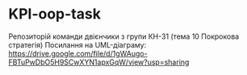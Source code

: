# KPI-oop-task
Репозиторій команди двієнчики з групи КН-31 (тема 10 Покрокова стратегія)  Посилання на UML-діаграму: https://drive.google.com/file/d/1gWAugo-FBTuPwDbO5H9SCwXYN1apxGqW/view?usp=sharing
